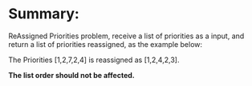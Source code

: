 # Summary: 
ReAssigned Priorities problem, receive a list of priorities as a input, and return a list of priorities reassigned, as the example below:

The Priorities [1,2,7,2,4] is reassigned as [1,2,4,2,3].

**The list order should not be affected.**
